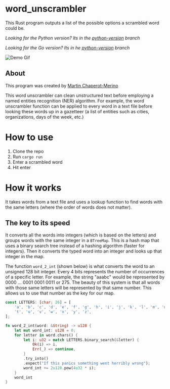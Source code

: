 # word_unscrambler

This Rust program outputs a list of the possible options a scrambled word could be.

_Looking for the Python version? Its in the
[python-version](https://github.com/tinmarr/Word-Unscrambler/tree/python-version) branch_

_Looking for the Go version? Its in he
[python-version](https://github.com/tinmarr/Word-Unscrambler/tree/go-version) branch_

![Demo Gif](demo_files/demo.gif)

## About

This program was created by [Martin Chaperot-Merino](https://github.com/tinmarr)

This word unscrambler can clean unstructured text before employing a named entities recognition (NER) algorithm. For
example, the word unscrambler function can be applied to every word in a text file before looking these words up in a
gazetteer (a list of entities such as cities, organizations, days of the week, etc.)

# How to use

1. Clone the repo
2. Run `cargo run`
3. Enter a scrambled word
4. Hit enter

# How it works

It takes words from a text file and uses a lookup function to find words with the same letters (where the order of words
does not matter).

## The key to its speed

It converts all the words into integers (which is based on the letters) and groups words with the same integer in a
`BTreeMap`. This is a hash map that uses a binary search tree instead of a hashing algorithm (faster for integers). Then
it converts the typed word into an integer and looks up that integer in the map.

The function `word_2_int` (shown below) is what converts the word to an unsigned 128 bit integer. Every 4 bits
represents the number of occurrences of a specific letter. For example, the string "aaabc" would be represented by 0000
... 0001 0001 0011 or 275. The beauty of this system is that all words with those same letters will be represented by
that same number. This allows us to use that number as the key for our map.

```rust
const LETTERS: [char; 26] = [
    'a', 'b', 'c', 'd', 'e', 'f', 'g', 'h', 'i', 'j', 'k', 'l', 'm', 'n', 'o', 'p', 'q', 'r', 's',
    't', 'u', 'v', 'w', 'x', 'y', 'z',
];

fn word_2_int(word: &String) -> u128 {
    let mut word_int: u128 = 0;
    for letter in word.chars() {
        let i: u32 = match LETTERS.binary_search(&letter) {
            Ok(i) => i,
            Err(_) => continue,
        }
        .try_into()
        .expect("If this panics something went horribly wrong");
        word_int += 2u128.pow(4u32 * i);
    }
    word_int
}
```
